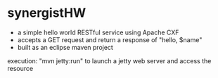 synergistHW
===========


- a simple hello world RESTful service using Apache CXF
- accepts a GET request and return a response of "hello, $name"
- built as an eclipse maven project

execution:  "mvn jetty:run" to launch a jetty web server and access the resource

